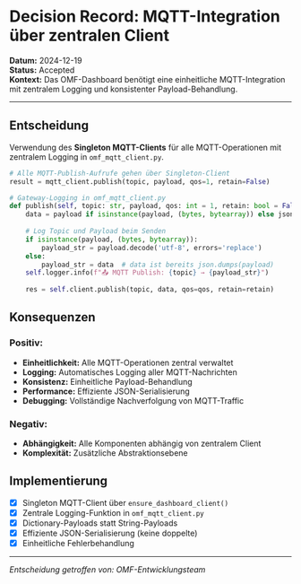 # Decision Record: MQTT-Integration über zentralen Client

**Datum:** 2024-12-19  
**Status:** Accepted  
**Kontext:** Das OMF-Dashboard benötigt eine einheitliche MQTT-Integration mit zentralem Logging und konsistenter Payload-Behandlung.

---

## Entscheidung

Verwendung des **Singleton MQTT-Clients** für alle MQTT-Operationen mit zentralem Logging in `omf_mqtt_client.py`.

```python
# Alle MQTT-Publish-Aufrufe gehen über Singleton-Client
result = mqtt_client.publish(topic, payload, qos=1, retain=False)

# Gateway-Logging in omf_mqtt_client.py
def publish(self, topic: str, payload, qos: int = 1, retain: bool = False) -> bool:
    data = payload if isinstance(payload, (bytes, bytearray)) else json.dumps(payload)
    
    # Log Topic und Payload beim Senden
    if isinstance(payload, (bytes, bytearray)):
        payload_str = payload.decode('utf-8', errors='replace')
    else:
        payload_str = data  # data ist bereits json.dumps(payload)
    self.logger.info(f"📤 MQTT Publish: {topic} → {payload_str}")
    
    res = self.client.publish(topic, data, qos=qos, retain=retain)
```

## Konsequenzen

### Positiv:
- **Einheitlichkeit:** Alle MQTT-Operationen zentral verwaltet
- **Logging:** Automatisches Logging aller MQTT-Nachrichten
- **Konsistenz:** Einheitliche Payload-Behandlung
- **Performance:** Effiziente JSON-Serialisierung
- **Debugging:** Vollständige Nachverfolgung von MQTT-Traffic

### Negativ:
- **Abhängigkeit:** Alle Komponenten abhängig von zentralem Client
- **Komplexität:** Zusätzliche Abstraktionsebene

## Implementierung

- [x] Singleton MQTT-Client über `ensure_dashboard_client()`
- [x] Zentrale Logging-Funktion in `omf_mqtt_client.py`
- [x] Dictionary-Payloads statt String-Payloads
- [x] Effiziente JSON-Serialisierung (keine doppelte)
- [x] Einheitliche Fehlerbehandlung

---

*Entscheidung getroffen von: OMF-Entwicklungsteam*
